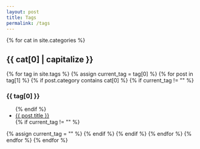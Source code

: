 ```yaml
---
layout: post
title: Tags
permalink: /tags
---
```


{% for cat in site.categories %}
 <h2 id="{{ cat[0] }}">{{ cat[0] | capitalize }}</h2>
  
 {% for tag in site.tags %}
   {% assign current_tag = tag[0] %}
    {% for post in tag[1] %}
     {% if post.category contains cat[0] %}
      {% if current_tag != "" %}
  <h3 id="{{ tag[0] }}">{{ tag[0] }}</h3>
  <ul>
      {% endif %}
      <li><a href="{{ post.url }}">{{ post.title }}</a></li>
      {% if current_tag != "" %}
  </ul>
      {% assign current_tag = "" %}
      {% endif %}
     {% endif %}
    {% endfor %}
 {% endfor %}
{% endfor %}
